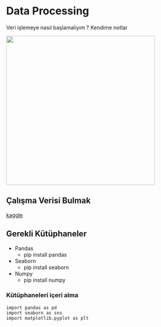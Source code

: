 # Data Processing
 Veri işlemeye nasıl başlamalıyım ? Kendime notlar


<img src="https://wallpaper-mania.com/wp-content/uploads/2018/09/High_resolution_wallpaper_background_ID_77700863611.jpg" width="400"/>

## Çalışma Verisi Bulmak
[kaggle](https://www.kaggle.com/)
	
## Gerekli Kütüphaneler

 + Pandas
 	+ pip install pandas
 + Seaborn
 	+ pip install seaborn
 + Numpy
 	+ pip install numpy 

### Kütüphaneleri içeri alma
```	
import pandas as pd
import seaborn as sns 
import matplotlib.pyplot as plt

```
